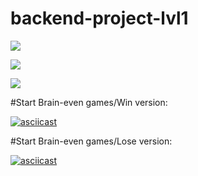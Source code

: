 # backend-project-lvl1
<a href="https://codeclimate.com/github/ayankz/backend-project-lvl1/maintainability"><img src="https://api.codeclimate.com/v1/badges/4de05ad3893a0db52e5e/maintainability" /></a>

<a href="https://codeclimate.com/github/ayankz/backend-project-lvl1/test_coverage"><img src="https://api.codeclimate.com/v1/badges/4de05ad3893a0db52e5e/test_coverage" /></a>

<img src= https://github.com/ayankz/backend-project-lvl1/workflows/GitHub-Actions-linter/badge.svg>


#Start Brain-even games/Win version:

[![asciicast](https://asciinema.org/a/NevQ9vhYKGvRjcQJBGcj8KTkJ.svg)](https://asciinema.org/a/NevQ9vhYKGvRjcQJBGcj8KTkJ)

#Start Brain-even games/Lose version:

[![asciicast](https://asciinema.org/a/3OP3kPqY48IVUKrA8UwrQAg1F.svg)](https://asciinema.org/a/3OP3kPqY48IVUKrA8UwrQAg1F)
